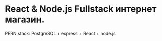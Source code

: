 # React & Node.js Fullstack интернет магазин.

PERN stack: PostgreSQL + express + React + node.js

## 